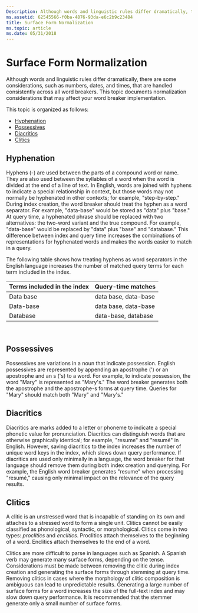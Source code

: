 ```yaml
---
Description: Although words and linguistic rules differ dramatically, there are some considerations, such as numbers, dates, and times, that are handled consistently across all word breakers.
ms.assetid: 62545566-f0ba-4876-93da-e6c2b9c23484
title: Surface Form Normalization
ms.topic: article
ms.date: 05/31/2018
---
```


# Surface Form Normalization

Although words and linguistic rules differ dramatically, there are some considerations, such as numbers, dates, and times, that are handled consistently across all word breakers. This topic documents normalization considerations that may affect your word breaker implementation.

This topic is organized as follows:

-   [Hyphenation](#hyphenation)
-   [Possessives](#possessives)
-   [Diacritics](#diacritics)
-   [Clitics](#clitics)

## Hyphenation

Hyphens (-) are used between the parts of a compound word or name. They are also used between the syllables of a word when the word is divided at the end of a line of text. In English, words are joined with hyphens to indicate a special relationship in context, but those words may not normally be hyphenated in other contexts; for example, "step-by-step." During index creation, the word breaker should treat the hyphen as a word separator. For example, "data-base" would be stored as "data" plus "base." At query time, a hyphenated phrase should be replaced with two alternatives: the two-word variant and the true compound. For example, "data-base" would be replaced by "data" plus "base" and "database." This difference between index and query time increases the combinations of representations for hyphenated words and makes the words easier to match in a query.

The following table shows how treating hyphens as word separators in the English language increases the number of matched query terms for each term included in the index.



| Terms included in the index | Query-time matches   |
|-----------------------------|----------------------|
| Data base                   | data base, data-base |
| Data-base                   | data base, data-base |
| Database                    | data-base, database  |



 

## Possessives

Possessives are variations in a noun that indicate possession. English possessives are represented by appending an apostrophe (') or an apostrophe and an s ('s) to a word. For example, to indicate possession, the word "Mary" is represented as "Mary's." The word breaker generates both the apostrophe and the apostrophe-s forms at query time. Queries for "Mary" should match both "Mary" and "Mary's."

## Diacritics

Diacritics are marks added to a letter or phoneme to indicate a special phonetic value for pronunciation. Diacritics can distinguish words that are otherwise graphically identical; for example, "resume" and "resumé" in English. However, saving diacritics to the index increases the number of unique word keys in the index, which slows down query performance. If diacritics are used only minimally in a language, the word breaker for that language should remove them during both index creation and querying. For example, the English word breaker generates "resume" when processing "resumé," causing only minimal impact on the relevance of the query results.

## Clitics

A clitic is an unstressed word that is incapable of standing on its own and attaches to a stressed word to form a single unit. Clitics cannot be easily classified as phonological, syntactic, or morphological. Clitics come in two types: *proclitics* and *enclitics*. Proclitics attach themselves to the beginning of a word. Enclitics attach themselves to the end of a word.

Clitics are more difficult to parse in languages such as Spanish. A Spanish verb may generate many surface forms, depending on the tense. Considerations must be made between removing the clitic during index creation and generating the surface forms through stemming at query time. Removing clitics in cases where the morphology of clitic composition is ambiguous can lead to unpredictable results. Generating a large number of surface forms for a word increases the size of the full-text index and may slow down query performance. It is recommended that the stemmer generate only a small number of surface forms.

 

 



